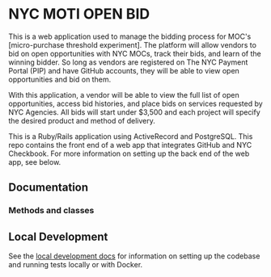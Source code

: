# NYC MOTI OPEN BID

This is a web application used to manage the bidding process for MOC's
[micro-purchase threshold
experiment]. The
platform will allow vendors to bid on open opportunities with NYC MOCs, track their
bids, and learn of the winning bidder. So long as vendors are registered on
The NYC Payment Portal (PIP) and have GitHub accounts, they will be able to
view open opportunities and bid on them.

With this application, a vendor will be able to view the full list of open
opportunities, access bid histories, and place bids on services
requested by NYC Agencies. All bids will start under $3,500 and each project will specify
the desired product and method of delivery.

This is a Ruby/Rails application using ActiveRecord and PostgreSQL. This repo
contains the front end of a web app that integrates GitHub and NYC Checkbook. For more
information on setting up the back end of the web app, see below.

## Documentation

### Methods and classes

## Local Development

See the [local development docs](docs/local_development.md) for information on
setting up the codebase and running tests locally or with Docker.

